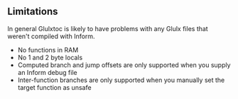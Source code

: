 Limitations
-----------

In general Glulxtoc is likely to have problems with any Glulx files that weren't compiled with Inform.

- No functions in RAM
- No 1 and 2 byte locals
- Computed branch and jump offsets are only supported when you supply an Inform debug file
- Inter-function branches are only supported when you manually set the target function as unsafe